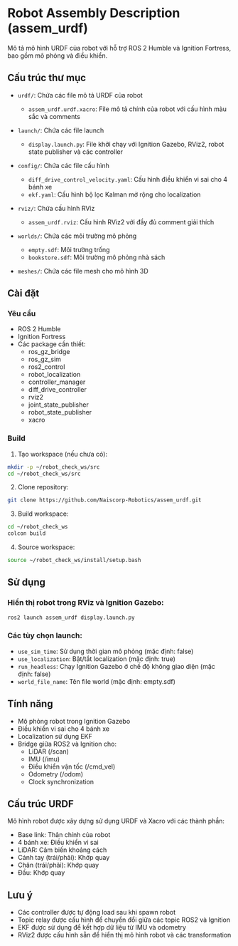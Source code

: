 # Robot Assembly Description (assem_urdf)

Mô tả mô hình URDF của robot với hỗ trợ ROS 2 Humble và Ignition Fortress, bao gồm mô phỏng và điều khiển.

## Cấu trúc thư mục

- `urdf/`: Chứa các file mô tả URDF của robot

  - `assem_urdf.urdf.xacro`: File mô tả chính của robot với cấu hình màu sắc và comments

- `launch/`: Chứa các file launch

  - `display.launch.py`: File khởi chạy với Ignition Gazebo, RViz2, robot state publisher và các controller

- `config/`: Chứa các file cấu hình

  - `diff_drive_control_velocity.yaml`: Cấu hình điều khiển vi sai cho 4 bánh xe
  - `ekf.yaml`: Cấu hình bộ lọc Kalman mở rộng cho localization

- `rviz/`: Chứa cấu hình RViz

  - `assem_urdf.rviz`: Cấu hình RViz2 với đầy đủ comment giải thích

- `worlds/`: Chứa các môi trường mô phỏng

  - `empty.sdf`: Môi trường trống
  - `bookstore.sdf`: Môi trường mô phỏng nhà sách

- `meshes/`: Chứa các file mesh cho mô hình 3D

## Cài đặt

### Yêu cầu

- ROS 2 Humble
- Ignition Fortress
- Các package cần thiết:
  - ros_gz_bridge
  - ros_gz_sim
  - ros2_control
  - robot_localization
  - controller_manager
  - diff_drive_controller
  - rviz2
  - joint_state_publisher
  - robot_state_publisher
  - xacro

### Build

1. Tạo workspace (nếu chưa có):

```bash
mkdir -p ~/robot_check_ws/src
cd ~/robot_check_ws/src
```

2. Clone repository:

```bash
git clone https://github.com/Naiscorp-Robotics/assem_urdf.git
```

3. Build workspace:

```bash
cd ~/robot_check_ws
colcon build
```

4. Source workspace:

```bash
source ~/robot_check_ws/install/setup.bash
```

## Sử dụng

### Hiển thị robot trong RViz và Ignition Gazebo:

```bash
ros2 launch assem_urdf display.launch.py
```

### Các tùy chọn launch:

- `use_sim_time`: Sử dụng thời gian mô phỏng (mặc định: false)
- `use_localization`: Bật/tắt localization (mặc định: true)
- `run_headless`: Chạy Ignition Gazebo ở chế độ không giao diện (mặc định: false)
- `world_file_name`: Tên file world (mặc định: empty.sdf)

## Tính năng

- Mô phỏng robot trong Ignition Gazebo
- Điều khiển vi sai cho 4 bánh xe
- Localization sử dụng EKF
- Bridge giữa ROS2 và Ignition cho:
  - LiDAR (/scan)
  - IMU (/imu)
  - Điều khiển vận tốc (/cmd_vel)
  - Odometry (/odom)
  - Clock synchronization

## Cấu trúc URDF

Mô hình robot được xây dựng sử dụng URDF và Xacro với các thành phần:

- Base link: Thân chính của robot
- 4 bánh xe: Điều khiển vi sai
- LiDAR: Cảm biến khoảng cách
- Cánh tay (trái/phải): Khớp quay
- Chân (trái/phải): Khớp quay
- Đầu: Khớp quay

## Lưu ý

- Các controller được tự động load sau khi spawn robot
- Topic relay được cấu hình để chuyển đổi giữa các topic ROS2 và Ignition
- EKF được sử dụng để kết hợp dữ liệu từ IMU và odometry
- RViz2 được cấu hình sẵn để hiển thị mô hình robot và các transformation
